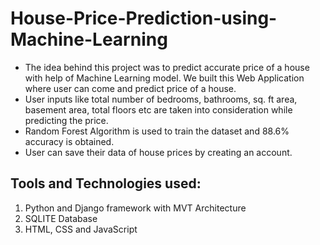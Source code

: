 # House-Price-Prediction-using-Machine-Learning
* The idea behind this project was to predict accurate price of a house with help of Machine Learning model. We built this Web Application where user can come and predict price of a house.
* User inputs like total number of bedrooms, bathrooms, sq. ft area, basement area, total floors etc are taken into consideration while predicting the price.
* Random Forest Algorithm is used to train the dataset and 88.6% accuracy is obtained.
* User can save their data of house prices by creating an account.


## Tools and Technologies used:
1. Python and Django framework with MVT Architecture
2. SQLITE Database
3. HTML, CSS and JavaScript
